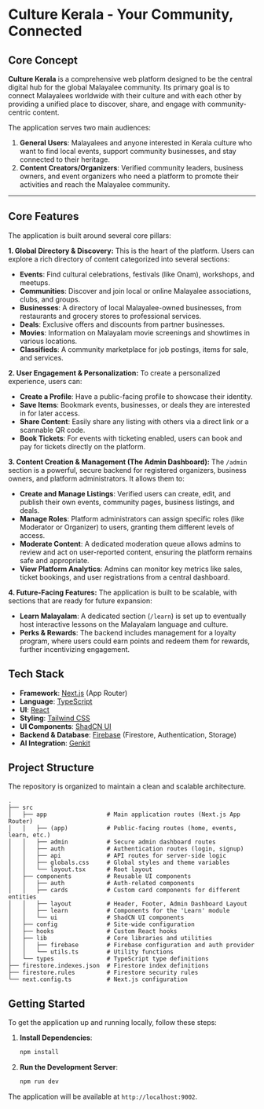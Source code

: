 
# Culture Kerala - Your Community, Connected

## Core Concept

**Culture Kerala** is a comprehensive web platform designed to be the central digital hub for the global Malayalee community. Its primary goal is to connect Malayalees worldwide with their culture and with each other by providing a unified place to discover, share, and engage with community-centric content.

The application serves two main audiences:
1.  **General Users**: Malayalees and anyone interested in Kerala culture who want to find local events, support community businesses, and stay connected to their heritage.
2.  **Content Creators/Organizers**: Verified community leaders, business owners, and event organizers who need a platform to promote their activities and reach the Malayalee community.

---

## Core Features

The application is built around several core pillars:

**1. Global Directory & Discovery:**
This is the heart of the platform. Users can explore a rich directory of content categorized into several sections:
*   **Events**: Find cultural celebrations, festivals (like Onam), workshops, and meetups.
*   **Communities**: Discover and join local or online Malayalee associations, clubs, and groups.
*   **Businesses**: A directory of local Malayalee-owned businesses, from restaurants and grocery stores to professional services.
*   **Deals**: Exclusive offers and discounts from partner businesses.
*   **Movies**: Information on Malayalam movie screenings and showtimes in various locations.
*   **Classifieds**: A community marketplace for job postings, items for sale, and services.

**2. User Engagement & Personalization:**
To create a personalized experience, users can:
*   **Create a Profile**: Have a public-facing profile to showcase their identity.
*   **Save Items**: Bookmark events, businesses, or deals they are interested in for later access.
*   **Share Content**: Easily share any listing with others via a direct link or a scannable QR code.
*   **Book Tickets**: For events with ticketing enabled, users can book and pay for tickets directly on the platform.

**3. Content Creation & Management (The Admin Dashboard):**
The `/admin` section is a powerful, secure backend for registered organizers, business owners, and platform administrators. It allows them to:
*   **Create and Manage Listings**: Verified users can create, edit, and publish their own events, community pages, business listings, and deals.
*   **Manage Roles**: Platform administrators can assign specific roles (like Moderator or Organizer) to users, granting them different levels of access.
*   **Moderate Content**: A dedicated moderation queue allows admins to review and act on user-reported content, ensuring the platform remains safe and appropriate.
*   **View Platform Analytics**: Admins can monitor key metrics like sales, ticket bookings, and user registrations from a central dashboard.

**4. Future-Facing Features:**
The application is built to be scalable, with sections that are ready for future expansion:
*   **Learn Malayalam**: A dedicated section (`/learn`) is set up to eventually host interactive lessons on the Malayalam language and culture.
*   **Perks & Rewards**: The backend includes management for a loyalty program, where users could earn points and redeem them for rewards, further incentivizing engagement.


## Tech Stack

- **Framework**: [Next.js](https://nextjs.org/) (App Router)
- **Language**: [TypeScript](https://www.typescriptlang.org/)
- **UI**: [React](https://react.dev/)
- **Styling**: [Tailwind CSS](https://tailwindcss.com/)
- **UI Components**: [ShadCN UI](https://ui.shadcn.com/)
- **Backend & Database**: [Firebase](https://firebase.google.com/) (Firestore, Authentication, Storage)
- **AI Integration**: [Genkit](https://firebase.google.com/docs/genkit)

## Project Structure

The repository is organized to maintain a clean and scalable architecture.

```
.
├── src
│   ├── app                 # Main application routes (Next.js App Router)
│   │   ├── (app)           # Public-facing routes (home, events, learn, etc.)
│   │   ├── admin           # Secure admin dashboard routes
│   │   ├── auth            # Authentication routes (login, signup)
│   │   ├── api             # API routes for server-side logic
│   │   ├── globals.css     # Global styles and theme variables
│   │   └── layout.tsx      # Root layout
│   ├── components          # Reusable UI components
│   │   ├── auth            # Auth-related components
│   │   ├── cards           # Custom card components for different entities
│   │   ├── layout          # Header, Footer, Admin Dashboard Layout
│   │   ├── learn           # Components for the 'Learn' module
│   │   └── ui              # ShadCN UI components
│   ├── config              # Site-wide configuration
│   ├── hooks               # Custom React hooks
│   ├── lib                 # Core libraries and utilities
│   │   ├── firebase        # Firebase configuration and auth provider
│   │   └── utils.ts        # Utility functions
│   └── types               # TypeScript type definitions
├── firestore.indexes.json  # Firestore index definitions
├── firestore.rules         # Firestore security rules
└── next.config.ts          # Next.js configuration
```

## Getting Started

To get the application up and running locally, follow these steps:

1.  **Install Dependencies**:
    ```bash
    npm install
    ```

2.  **Run the Development Server**:
    ```bash
    npm run dev
    ```

The application will be available at `http://localhost:9002`.
